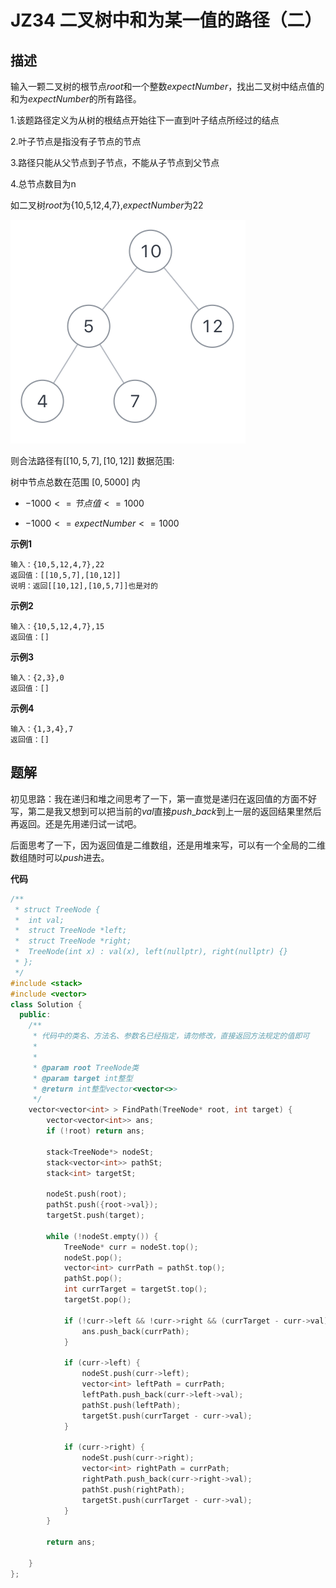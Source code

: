 # JZ34 二叉树中和为某一值的路径（二）

## 描述

输入一颗二叉树的根节点$root$和一个整数$expectNumber$，找出二叉树中结点值的和为$expectNumber$的所有路径。

<!--more-->  

1.该题路径定义为从树的根结点开始往下一直到叶子结点所经过的结点   

2.叶子节点是指没有子节点的节点   

3.路径只能从父节点到子节点，不能从子节点到父节点   

4.总节点数目为n      

如二叉树$root$为{10,5,12,4,7},$expectNumber$为22 

![imgs](./imgs/JZ34_describe.png)

 则合法路径有$[[10,5,7],[10,12]]$
 数据范围: 

 树中节点总数在范围 $[0, 5000]$ 内  

- $-1000 <= 节点值 <= 1000$  

- $-1000 <= expectNumber <= 1000$

**示例1**

```
输入：{10,5,12,4,7},22
返回值：[[10,5,7],[10,12]]
说明：返回[[10,12],[10,5,7]]也是对的      
```

**示例2**

```
输入：{10,5,12,4,7},15
返回值：[]
```

**示例3**

```
输入：{2,3},0
返回值：[]
```

**示例4**

```
输入：{1,3,4},7
返回值：[]
```

## 题解

初见思路：我在递归和堆之间思考了一下，第一直觉是递归在返回值的方面不好写，第二是我又想到可以把当前的$val$直接$push\_back$到上一层的返回结果里然后再返回。还是先用递归试一试吧。

后面思考了一下，因为返回值是二维数组，还是用堆来写，可以有一个全局的二维数组随时可以$push$进去。

**代码**

```C++
/**
 * struct TreeNode {
 *  int val;
 *  struct TreeNode *left;
 *  struct TreeNode *right;
 *  TreeNode(int x) : val(x), left(nullptr), right(nullptr) {}
 * };
 */
#include <stack>
#include <vector>
class Solution {
  public:
    /**
     * 代码中的类名、方法名、参数名已经指定，请勿修改，直接返回方法规定的值即可
     *
     *
     * @param root TreeNode类
     * @param target int整型
     * @return int整型vector<vector<>>
     */
    vector<vector<int> > FindPath(TreeNode* root, int target) {
        vector<vector<int>> ans;
        if (!root) return ans;

        stack<TreeNode*> nodeSt;
        stack<vector<int>> pathSt;
        stack<int> targetSt;

        nodeSt.push(root);
        pathSt.push({root->val});
        targetSt.push(target);

        while (!nodeSt.empty()) {
            TreeNode* curr = nodeSt.top();
            nodeSt.pop();
            vector<int> currPath = pathSt.top();
            pathSt.pop();
            int currTarget = targetSt.top();
            targetSt.pop();

            if (!curr->left && !curr->right && (currTarget - curr->val) == 0) {
                ans.push_back(currPath);
            }

            if (curr->left) {
                nodeSt.push(curr->left);
                vector<int> leftPath = currPath;
                leftPath.push_back(curr->left->val);
                pathSt.push(leftPath);
                targetSt.push(currTarget - curr->val);
            }

            if (curr->right) {
                nodeSt.push(curr->right);
                vector<int> rightPath = currPath;
                rightPath.push_back(curr->right->val);
                pathSt.push(rightPath);
                targetSt.push(currTarget - curr->val);
            }
        }

        return ans;

    }
};